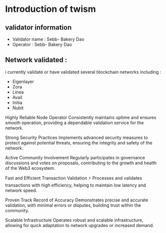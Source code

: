# Introduction of twism
## validator information 
- Validator name : Sebb- Bakery Dao
- Operator : Sebb- Bakery Dao

## Network validated : 
i currently validate or have validated several blockchain networks including : 

- Eigenlayer
- Zora
- Linea
- Avail
- Initia
- Nubit 

Highly Reliable Node Operator 
Consistently maintains uptime and ensures smooth operation, providing a dependable validation service for the network.

Strong Security Practices
Implements advanced security measures to protect against potential threats, ensuring the integrity and safety of the network.

Active Community Involvement
Regularly participates in governance discussions and votes on proposals, contributing to the growth and health of the Web3 ecosystem.

Fast and Efficient Transaction Validation ⚡
Processes and validates transactions with high efficiency, helping to maintain low latency and network speed.

Proven Track Record of Accuracy
Demonstrates precise and accurate validation, with minimal errors or disputes, building trust within the community.

Scalable Infrastructure 
Operates robust and scalable infrastructure, allowing for quick adaptation to network upgrades or increased demand.







